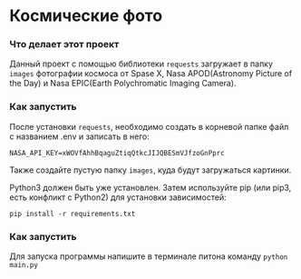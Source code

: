 # Космические фото

### Что делает этот проект

Данный проект с помощью библиотеки ```requests``` загружает в папку ```images``` фотографии космоса от Spase X, Nasa APOD(Astronomy Picture of the Day) и Nasa EPIC(Earth Polychromatic Imaging Camera).

### Как запустить

После установки ```requests```, необходимо создать в корневой папке файл с названием .env и записать в него:

```
NASA_API_KEY=xWOVfAhhBqaguZtiqQtkcJIJQBESmVJfzoGnPprc
```

Также создайте пустую папку ```images```, куда будут загружаться картинки.

Python3 должен быть уже установлен. Затем используйте pip (или pip3, есть конфликт с Python2) для установки зависимостей:

```
pip install -r requirements.txt
```

### Как запустить

Для запуска программы напишите в терминале питона команду ```python main.py```
